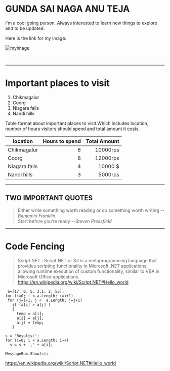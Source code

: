 # GUNDA SAI NAGA ANU TEJA

I'm a cool going person. Always interested to learn new things to explore and to be updated.

Here is the link for my image: 

![myimage](C:\Users\S542408\Pictures\myimage.gif)

<br>

---
 
# Important places to visit
 
 
   1. Chikmagalur 
   2. Coorg
   3. Niagara falls
   4. Nandi hills

 Table format about important places to visit.Which includes location, number of hours visitors should spend and total amount it costs.

   location    | Hours to spend| Total Amount |  
 | ------------ | -------------: | ----------: |
 |  Chikmagalur|  6 | 10000rps |
 |   Coorg |  8 | 12000rps |
 | Niagara falls| 4 | 10000 $ |
 | Nandi hills | 3| 5000rps |
 
 ---
 ## TWO IMPORTANT QUOTES

 > Either write something worth reading or do something worth writing --*Benjamin Franklin*. <br>
 > Start before you’re ready --*Steven Pressfield*

 ***

 # Code Fencing

 >Script.NET : Script.NET or S# is a metaprogramming language that provides scripting functionality in Microsoft .NET applications, allowing runtime execution of custom functionality, similar to VBA in Microsoft Office applications.
  <https://en.wikipedia.org/wiki/Script.NET#Hello_world>

```
 a=[17, 0, 5, 3,1, 2, 55];
for (i=0; i < a.Length; i=i+1)
 for (j=i+1; j <  a.Length; j=j+1)
   if (a[i] > a[j] )
   {
     temp = a[i]; 
     a[i] = a[j];
     a[j] = temp;
   }

s = 'Results:';
for (i=0; i < a.Length; i++)
  s = s + ',' + a[i];

MessageBox.Show(s);
```
<https://en.wikipedia.org/wiki/Script.NET#Hello_world>


 



















